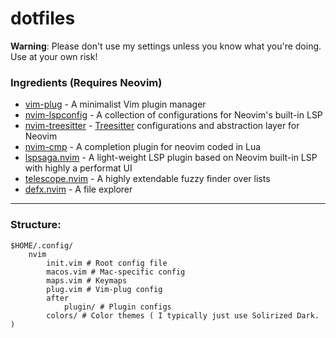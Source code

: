 # dotfiles
**Warning**: Please don't use my settings unless you know what you're doing. Use at your own risk!

### Ingredients (Requires Neovim)

- [vim-plug](https://github.com/junegunn/vim-plug) - A minimalist Vim plugin manager
- [nvim-lspconfig](https://github.com/neovim/nvim-lspconfig) - A collection of configurations for Neovim's built-in LSP
- [nvim-treesitter](https://github.com/nvim-treesitter/nvim-treesitter) - [Treesitter](https://github.com/tree-sitter/tree-sitter) configurations and abstraction layer for Neovim
- [nvim-cmp](https://github.com/hrsh7th/nvim-cmp) - A completion plugin for neovim coded in Lua
- [lspsaga.nvim](https://github.com/tami5/lspsaga.nvim) - A light-weight LSP plugin based on Neovim built-in LSP with highly a performat UI
- [telescope.nvim](https://github.com/nvim-telescope/telescope.nvim) - A highly extendable fuzzy finder over lists
- [defx.nvim](https://github.com/Shougo/defx.nvim) - A file explorer

----
### Structure:
```
$HOME/.config/
	nvim
		init.vim # Root config file
		macos.vim # Mac-specific config
		maps.vim # Keymaps
		plug.vim # Vim-plug config
		after
			plugin/ # Plugin configs
		colors/ # Color themes ( I typically just use Solirized Dark. )
```

